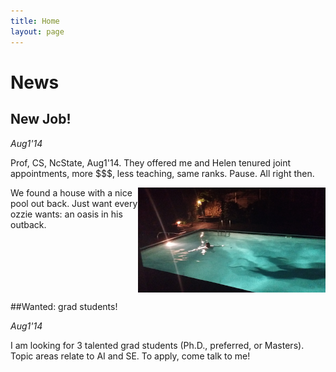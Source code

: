 ```yaml
---
title: Home
layout: page
---
```


 

# News

##  New Job!

_Aug1'14_


Prof, CS, NcState, Aug1'14. They offered me and Helen tenured joint appointments,  more $$$, less teaching, same ranks. Pause. All right then.  

<img align=right width=300 src="img/pool.png">

We found a house with a nice pool out back. Just want every ozzie wants:  an oasis in his outback.<br clear=all>

##Wanted: grad students!

_Aug1'14_

I am looking for 3 talented grad students (Ph.D., preferred, or Masters). Topic areas relate to AI and SE. To apply,  come talk to me! 

